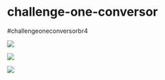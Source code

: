 # challenge-one-conversor
#challengeoneconversorbr4 

![](https://github.com/rasia83/challenge-one-conversor/blob/main/gif1-cotacao.gif)

![](https://github.com/rasia83/challenge-one-conversor/blob/main/gif2-numeros_romanos.gif)

![](https://github.com/rasia83/challenge-one-conversor/blob/main/gif3-idioma.gif)
